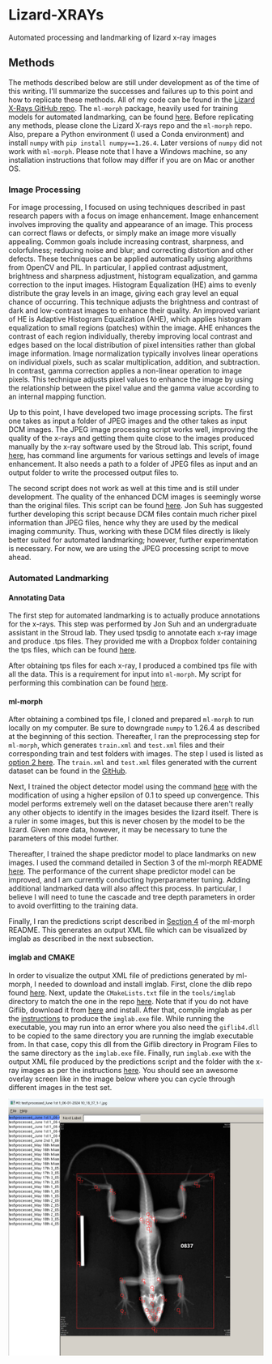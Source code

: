 # Lizard-XRAYs
Automated processing and landmarking of lizard x-ray images

## Methods

The methods described below are still under development as of the time of this writing. I'll summarize the successes and failures up to this point and how to replicate these methods. All of my code can be found in the [Lizard X-Rays GitHub repo](https://github.com/Human-Augment-Analytics/Lizard-x-rays). The `ml-morph` package, heavily used for training models for automated landmarking, can be found [here](https://github.com/agporto/ml-morph). Before replicating any methods, please clone the Lizard X-rays repo and the `ml-morph` repo. Also, prepare a Python environment (I used a Conda environment) and install `numpy` with `pip install numpy==1.26.4`. Later versions of `numpy` did not work with `ml-morph`. Please note that I have a Windows machine, so any installation instructions that follow may differ if you are on Mac or another OS.

### Image Processing

For image processing, I focused on using techniques described in past research papers with a focus on image enhancement. Image enhancement involves improving the quality and appearance of an image. This process can correct flaws or defects, or simply make an image more visually appealing. Common goals include increasing contrast, sharpness, and colorfulness; reducing noise and blur; and correcting distortion and other defects. These techniques can be applied automatically using algorithms from OpenCV and PIL. In particular, I applied contrast adjustment, brightness and sharpness adjustment, histogram equalization, and gamma correction to the input images. Histogram Equalization (HE) aims to evenly distribute the gray levels in an image, giving each gray level an equal chance of occurring. This technique adjusts the brightness and contrast of dark and low-contrast images to enhance their quality. An improved variant of HE is Adaptive Histogram Equalization (AHE), which applies histogram equalization to small regions (patches) within the image. AHE enhances the contrast of each region individually, thereby improving local contrast and edges based on the local distribution of pixel intensities rather than global image information. Image normalization typically involves linear operations on individual pixels, such as scalar multiplication, addition, and subtraction. In contrast, gamma correction applies a non-linear operation to image pixels. This technique adjusts pixel values to enhance the image by using the relationship between the pixel value and the gamma value according to an internal mapping function.

Up to this point, I have developed two image processing scripts. The first one takes as input a folder of JPEG images and the other takes as input DCM images. The JPEG image processing script works well, improving the quality of the x-rays and getting them quite close to the images produced manually by the x-ray software used by the Stroud lab. This script, found [here](https://github.com/Human-Augment-Analytics/Lizard-x-rays/blob/main/x-ray_preprocessing.py), has command line arguments for various settings and levels of image enhancement. It also needs a path to a folder of JPEG files as input and an output folder to write the processed output files to.

The second script does not work as well at this time and is still under development. The quality of the enhanced DCM images is seemingly worse than the original files. This script can be found [here](https://github.com/Human-Augment-Analytics/Lizard-x-rays/blob/main/x-ray_preprocessing_dicom.py). Jon Suh has suggested further developing this script because DCM files contain much richer pixel information than JPEG files, hence why they are used by the medical imaging community. Thus, working with these DCM files directly is likely better suited for automated landmarking; however, further experimentation is necessary. For now, we are using the JPEG processing script to move ahead.

### Automated Landmarking

#### Annotating Data

The first step for automated landmarking is to actually produce annotations for the x-rays. This step was performed by Jon Suh and an undergraduate assistant in the Stroud lab. They used tpsdig to annotate each x-ray image and produce .tps files. They provided me with a Dropbox folder containing the tps files, which can be found [here](https://www.dropbox.com/scl/fo/t77q0baokmb2zj2i2vs0a/AGJQ4FI9111QjSOxewEccao?rlkey=bt1hwxqqg9ue2k5iakcfasz7g&dl=0).

After obtaining tps files for each x-ray, I produced a combined tps file with all the data. This is a requirement for input into `ml-morph`. My script for performing this combination can be found [here](https://github.com/Human-Augment-Analytics/Lizard-x-rays/blob/main/combine_tps_files.py).

#### ml-morph

After obtaining a combined tps file, I cloned and prepared `ml-morph` to run locally on my computer. Be sure to downgrade `numpy` to 1.26.4 as described at the beginning of this section. Thereafter, I ran the preprocessing step for `ml-morph`, which generates `train.xml` and `test.xml` files and their corresponding train and test folders with images. The step I used is listed as [option 2 here](https://github.com/agporto/ml-morph?tab=readme-ov-file#option-2---previously-annotated-dataset). The `train.xml` and `test.xml` files generated with the current dataset can be found in the [GitHub](https://github.com/Human-Augment-Analytics/Lizard-x-rays/tree/main). 

Next, I trained the object detector model using the command [here](https://github.com/agporto/ml-morph?tab=readme-ov-file#2-training-and-testing-object-detectors-detector_trainerpy) with the modification of using a higher epsilon of 0.1 to speed up convergence. This model performs extremely well on the dataset because there aren't really any other objects to identify in the images besides the lizard itself. There is a ruler in some images, but this is never chosen by the model to be the lizard. Given more data, however, it may be necessary to tune the parameters of this model further.

Thereafter, I trained the shape predictor model to place landmarks on new images. I used the command detailed in Section 3 of the ml-morph README [here](https://github.com/agporto/ml-morph?tab=readme-ov-file#3-training-and-testing-shape-predictors-shape_trainerpy). The performance of the current shape predictor model can be improved, and I am currently conducting hyperparameter tuning. Adding additional landmarked data will also affect this process. In particular, I believe I will need to tune the cascade and tree depth parameters in order to avoid overfitting to the training data.

Finally, I ran the predictions script described in [Section 4](https://github.com/agporto/ml-morph?tab=readme-ov-file#4-predicting-the-landmark-positions-in-a-new-set-of-images-predictionpy) of the ml-morph README. This generates an output XML file which can be visualized by imglab as described in the next subsection.

#### imglab and CMAKE

In order to visualize the output XML file of predictions generated by ml-morph, I needed to download and install imglab. First, clone the dlib repo found [here](https://github.com/davisking/dlib/tree/master/tools/imglab). Next, update the `CMakeLists.txt` file in the `tools/imglab` directory to match the one in the repo [here](https://github.com/Human-Augment-Analytics/Lizard-x-rays/blob/main/CMakeLists.txt). Note that if you do not have Giflib, download it from [here](https://sourceforge.net/projects/gnuwin32/files/giflib/4.1.4-1/giflib-4.1.4-1-src.exe/download?use_mirror=master&download=) and install. After that, compile imglab as per the [instructions](https://github.com/davisking/dlib/tree/master/tools/imglab) to produce the `imglab.exe` file. While running the executable, you may run into an error where you also need the `giflib4.dll` to be copied to the same directory you are running the imglab executable from. In that case, copy this dll from the Giflib directory in Program Files to the same directory as the `imglab.exe` file. Finally, run `imglab.exe` with the output XML file produced by the predictions script and the folder with the x-ray images as per the instructions [here](https://github.com/davisking/dlib/tree/master/tools/imglab). You should see an awesome overlay screen like in the image below where you can cycle through different images in the test set.

![Imglab software showing output landmarks and a bounding box from the models overlayed onto a test set x-ray image.](imglab.png)
